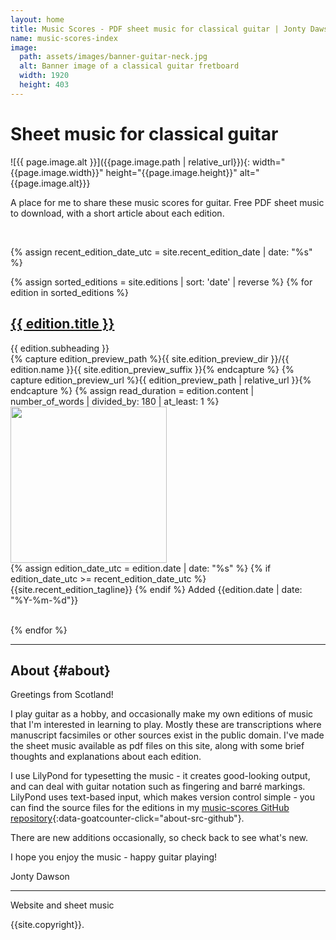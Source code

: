 ```yaml
---
layout: home
title: Music Scores - PDF sheet music for classical guitar | Jonty Dawson
name: music-scores-index
image:
  path: assets/images/banner-guitar-neck.jpg
  alt: Banner image of a classical guitar fretboard
  width: 1920
  height: 403
---
```


<h1>Sheet music for classical guitar</h1>
![{{ page.image.alt }}]({{page.image.path | relative_url}}){: width="{{page.image.width}}" height="{{page.image.height}}" alt="{{page.image.alt}}}

A place for me to share these music scores for guitar. Free PDF sheet music to download, with a short article about each edition.

<br>
<section id="editions">

{% assign recent_edition_date_utc = site.recent_edition_date | date: "%s" %}

{% assign sorted_editions = site.editions | sort: 'date' | reverse %}
{% for edition in sorted_editions %}
  <article id="{{ edition.slug }}">
    <div class="edition-card-content">
      <h2 class="edition-entry-title">
        <a href="{{ site.baseurl }}{{ edition.url }}">
          {{ edition.title }}
        </a>
      </h2>
      <div class="edition-entry-subheading">
          {{ edition.subheading }}
      </div>
      {% capture edition_preview_path %}{{ site.edition_preview_dir }}/{{ edition.name }}{{ site.edition_preview_suffix }}{% endcapture %}
      {% capture edition_preview_url %}{{ edition_preview_path | relative_url }}{% endcapture %}
      {% assign read_duration = edition.content | number_of_words  | divided_by: 180 | at_least: 1 %}
      <div class="edition-card-img" >
        <a href="{{ site.baseurl }}{{ edition.url }}" >
          <img src="{{ edition_preview_url }}" width="250" >
        </a>
      </div>
      {% assign edition_date_utc = edition.date | date: "%s" %}
      <span class="edition-tagline">
        {% if edition_date_utc >= recent_edition_date_utc %}
          {{site.recent_edition_tagline}}
        {% endif %}
        Added {{edition.date | date: "%Y-%m-%d"}}
      </span>
    </div>
    <br>
  </article>

{% endfor %}

</section>

<hr>


## About {#about}

Greetings from Scotland!

I play guitar as a hobby, and occasionally make my own editions of music that I'm interested in learning to play. Mostly these are transcriptions where manuscript facsimiles or other sources exist in the public domain. I've made the sheet music available as pdf files on this site, along with some brief thoughts and explanations about each edition.

I use LilyPond for typesetting the music - it creates good-looking output, and can deal with guitar notation such as fingering and barré markings. LilyPond uses text-based input, which makes version control simple - you can find the source files for the editions in my [music-scores GitHub repository](https://github.com/jonty-dawson/music-scores){:data-goatcounter-click="about-src-github"}.

There are new additions occasionally, so check back to see what's new.

I hope you enjoy the music - happy guitar playing!

Jonty Dawson
<br>

<hr>
Website and sheet music

{{site.copyright}}.
